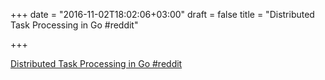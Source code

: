 +++
date = "2016-11-02T18:02:06+03:00"
draft = false
title = "Distributed Task Processing in Go  #reddit"

+++

<p><a href="https://t.co/pt6Ljaj6kZ">Distributed Task Processing in Go  #reddit</a></p>
